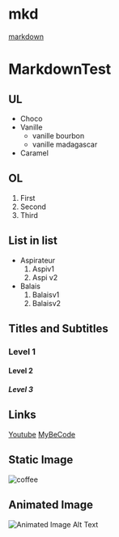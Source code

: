 # mkd
[markdown](markdown.md)
# MarkdownTest

## UL

- Choco
- Vanille
  - vanille bourbon
  - vanille madagascar
- Caramel

## OL

1. First
2. Second
3. Third

## List in list

- Aspirateur
  1. Aspiv1
  2. Aspi v2
- Balais
  1. Balaisv1
  2. Balaisv2

## Titles and Subtitles

### Level 1

#### Level 2

##### Level 3

## Links
[Youtube](https://www.youtube.com/)
[MyBeCode](https://my.becode.org/dashboard)

## Static Image

![coffee](https://img.passeportsante.net/1200x675/2021-05-03/i101986-cafe-nu.webp)

## Animated Image

![Animated Image Alt Text](https://static-cse.canva.com/blob/604057/giphy3.gif)
